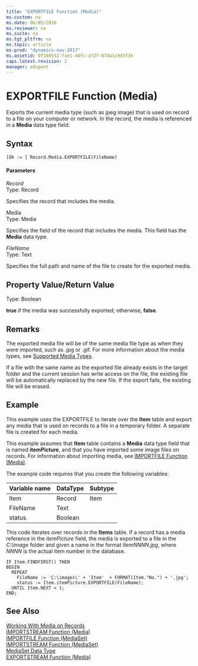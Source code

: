 ```yaml
---
title: "EXPORTFILE Function (Media)"
ms.custom: na
ms.date: 06/05/2016
ms.reviewer: na
ms.suite: na
ms.tgt_pltfrm: na
ms.topic: article
ms-prod: "dynamics-nav-2017"
ms.assetid: 0f180552-fae1-40fc-a72f-87da1c9d3f36
caps.latest.revision: 2
manager: edupont
---
```

# EXPORTFILE Function (Media)
Exports the current media type \(such as jpeg image\) that is used on record to a file on your computer or network. In the record, the media is referenced in a **Media** data type field.  

## Syntax  

```  
[Ok := ] Record.Media.EXPORTFILE(FileName)   
```  

#### Parameters  
 *Record*  
 Type: Record  

 Specifies the record that includes the media.  

 Media  
 Type: Media  

 Specifies the field of the record that includes the media. This field has the **Media** data type.  

 *FileName*  
 Type: Text  

 Specifies the full path and name of the file to create for the exported media.  

## Property Value/Return Value  
 Type: Boolean  

 **true** if the media was successfully exported; otherwise, **false**.  

## Remarks  
 The exported media file will be of the same media file type as when they were imported, such as .jpg or .gif. For more information about the media types, see [Supported Media Types](Working-With-Media-on-Records.md#SupportedMediaTypes).  

 If a file with the same name as the exported file already exists in the target folder and the current session has write access on the file, the existing file will be automatically replaced by the new file. If the export fails, the existing file will be erased.  

## Example  
 This example uses the EXPORTFILE to iterate over the **Item** table and export any media that is used on records to a file in a temporary folder. A separate file is created for each media.  

 This example assumes that **Item** table contains a **Media** data type field that is named **itemPicture**, and that you have imported some image files on records. For information about importing media, see [IMPORTFILE Function \(Media\)](IMPORTFILE-Function--Media-.md).  

 The example code requires that you create the following variables:  

|Variable name|DataType|Subtype|  
|-------------------|--------------|-------------|  
|Item|Record|Item|  
|FileName|Text||  
|status|Boolean||  

 This code iterates over records in the **Items** table. If a record has a media reference in the *itemPicture* field, the media is exported to a file in the *C:\\image* folder and given a name in the format *ItemNNNN.jpg*, where *NNNN* is the actual item number in the database.  

```  
IF Item.FINDFIRST() THEN  
BEGIN  
  REPEAT  
    FileName := 'C:\images\' + 'Item'  + FORMAT(Item."No.") + '.jpg';  
    status := Item.itemPicture.EXPORTFILE(FileName);  
  UNTIL Item.NEXT < 1;  
END;  
```  

## See Also  
 [Working With Media on Records](Working-With-Media-on-Records.md)  
 [IMPORTSTREAM Function \(Media\)](IMPORTSTREAM-Function--Media-.md)   
 [IMPORTFILE Function \(MediaSet\)](IMPORTFILE-Function--MediaSet-.md)   
 [IMPORTSTREAM Function \(MediaSet\)](IMPORTSTREAM-Function--MediaSet-.md)   
 [MediaSet Data Type](MediaSet-Data-Type.md)   
 [EXPORTSTREAM Function \(Media\)](EXPORTSTREAM-Function--Media-.md)
